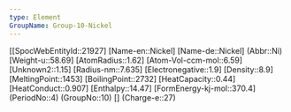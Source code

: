 ```yaml
---
type: Element
GroupName: Group-10-Nickel
---
```

[[SpocWebEntityId::21927]
[Name-en::Nickel]
[Name-de::Nickel]
(Abbr::Ni)
[Weight-u::58.69]
[AtomRadius::1.62]
[Atom-Vol-ccm-mol::6.59]
[Unknown2::1.15]
[Radius-nm::7.635]
[Electronegative::1.9]
[Density::8.9]
[MeltingPoint::1453]
[BoilingPoint::2732]
[HeatCapacity::0.44]
[HeatConduct::0.907]
[Enthalpy::14.47]
[FormEnergy-kj-mol::370.4]
(PeriodNo::4)
(GroupNo::10)
[]
(Charge-e::27)

